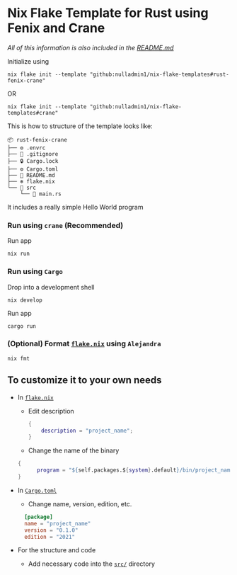 # Nix Flake Template for Rust using Fenix and Crane

_All of this information is also included in the [README.md](https://github.com/nulladmin1/nix-flake-templates/blob/main/flake.nix)_

Initialize using

```shell
nix flake init --template "github:nulladmin1/nix-flake-templates#rust-fenix-crane"
```

OR

```shell
nix flake init --template "github:nulladmin1/nix-flake-templates#crane"
```

This is how to structure of the template looks like:

```
📦 rust-fenix-crane
├── ⚙️ .envrc
├── 🙈 .gitignore
├── 🔒 Cargo.lock
├── ⚙️ Cargo.toml
├── 📃 README.md
├── ❄️ flake.nix
└── 📁 src
    └── 🦀 main.rs
```

It includes a really simple Hello World program

### Run using `crane` (Recommended)

Run app

```shell
nix run
```

### Run using `Cargo`

Drop into a development shell

```shell
nix develop
```

Run app

```shell
cargo run
```

### (Optional) Format [`flake.nix`](flake.nix) using `Alejandra`

```shelll
nix fmt
```

## To customize it to your own needs

- In [`flake.nix`](flake.nix)

  - Edit description
    ```nix
    {
        description = "project_name";
    }
    ```
  - Change the name of the binary

  ```nix
  {
        program = "${self.packages.${system}.default}/bin/project_name";
  }
  ```

- In [`Cargo.toml`](Cargo.toml)

  - Change name, version, edition, etc.

  ```toml
  	[package]
  	name = "project_name"
  	version = "0.1.0"
  	edition = "2021"
  ```

- For the structure and code
  - Add necessary code into the [`src/`](src) directory
